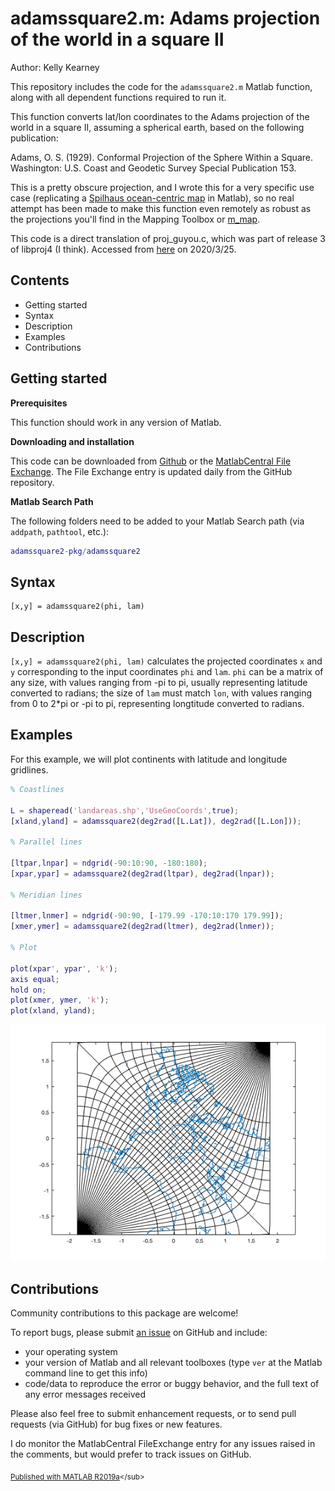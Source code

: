
# adamssquare2.m: Adams projection of the world in a square II


Author: Kelly Kearney


This repository includes the code for the `adamssquare2.m` Matlab function, along with all dependent functions required to run it.


This function converts lat/lon coordinates to the Adams projection of the world in a square II, assuming a spherical earth, based on the following publication:


Adams, O. S. (1929). Conformal Projection of the Sphere Within a Square. Washington: U.S. Coast and Geodetic Survey Special Publication 153.


This is a pretty obscure projection, and I wrote this for a very specific use case (replicating a [Spilhaus ocean-centric map](https://storymaps.arcgis.com/stories/756bcae18d304a1eac140f19f4d5cb3d) in Matlab), so no real attempt has been made to make this function even remotely as robust as the projections you'll find in the Mapping Toolbox or [m_map](https://www.eoas.ubc.ca/~rich/map.html).


This code is a direct translation of proj_guyou.c, which was part of release 3 of libproj4 (I think). Accessed from [here](https://github.com/jeffbaumes/jeffbaumes-vtk/blob/master/Utilities/vtklibproj4/proj_guyou.c) on 2020/3/25.



## Contents

            
- Getting started        
- Syntax        
- Description        
- Examples        
- Contributions

## Getting started


**Prerequisites**


This function should work in any version of Matlab.


**Downloading and installation**


This code can be downloaded from [Github](https://github.com/kakearney/adamssquare2-pkg/) or the [MatlabCentral File Exchange](http://www.mathworks.com/matlabcentral/fileexchange/xxxx-example).  The File Exchange entry is updated daily from the GitHub repository.


**Matlab Search Path**


The following folders need to be added to your Matlab Search path (via `addpath`, `pathtool`, etc.):



```matlab
adamssquare2-pkg/adamssquare2
```



## Syntax



```
[x,y] = adamssquare2(phi, lam)
```



## Description


`[x,y] = adamssquare2(phi, lam)` calculates the projected coordinates `x` and `y` corresponding to the input coordinates `phi` and `lam`.  `phi` can be a matrix of any size, with values ranging from -pi to pi, usually representing latitude converted to radians; the size of `lam` must match `lon`, with values ranging from 0 to 2*pi or -pi to pi, representing longtitude converted to radians.



## Examples


For this example, we will plot continents with latitude and longitude gridlines.



```matlab
% Coastlines

L = shaperead('landareas.shp','UseGeoCoords',true);
[xland,yland] = adamssquare2(deg2rad([L.Lat]), deg2rad([L.Lon]));

% Parallel lines

[ltpar,lnpar] = ndgrid(-90:10:90, -180:180);
[xpar,ypar] = adamssquare2(deg2rad(ltpar), deg2rad(lnpar));

% Meridian lines

[ltmer,lnmer] = ndgrid(-90:90, [-179.99 -170:10:170 179.99]);
[xmer,ymer] = adamssquare2(deg2rad(ltmer), deg2rad(lnmer));

% Plot

plot(xpar', ypar', 'k');
axis equal;
hold on;
plot(xmer, ymer, 'k');
plot(xland, yland);
```


![](./readmeExtras/README_01.png)


## Contributions


Community contributions to this package are welcome!


To report bugs, please submit [an issue](https://github.com/kakearney/adamssquare2-pkg/issues) on GitHub and include:



  - your operating system
  - your version of Matlab and all relevant toolboxes (type `ver` at the Matlab command line to get this info)
  - code/data to reproduce the error or buggy behavior, and the full text of any error messages received

Please also feel free to submit enhancement requests, or to send pull requests (via GitHub) for bug fixes or new features.


I do monitor the MatlabCentral FileExchange entry for any issues raised in the comments, but would prefer to track issues on GitHub.



<sub>[Published with MATLAB R2019a]("http://www.mathworks.com/products/matlab/")</sub>
